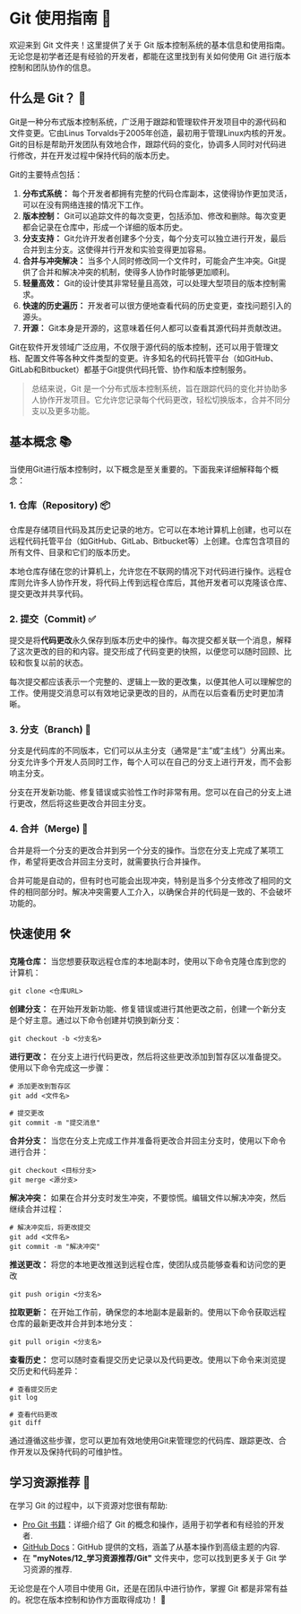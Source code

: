 # Git 使用指南 🚀

欢迎来到 Git 文件夹！这里提供了关于 Git 版本控制系统的基本信息和使用指南。无论您是初学者还是有经验的开发者，都能在这里找到有关如何使用 Git 进行版本控制和团队协作的信息。

## 什么是 Git？ 🌲

Git是一种分布式版本控制系统，广泛用于跟踪和管理软件开发项目中的源代码和文件变更。它由Linus Torvalds于2005年创造，最初用于管理Linux内核的开发。Git的目标是帮助开发团队有效地合作，跟踪代码的变化，协调多人同时对代码进行修改，并在开发过程中保持代码的版本历史。

Git的主要特点包括：

1. **分布式系统：** 每个开发者都拥有完整的代码仓库副本，这使得协作更加灵活，可以在没有网络连接的情况下工作。
2. **版本控制：** Git可以追踪文件的每次变更，包括添加、修改和删除。每次变更都会记录在仓库中，形成一个详细的版本历史。
3. **分支支持：** Git允许开发者创建多个分支，每个分支可以独立进行开发，最后合并到主分支。这使得并行开发和实验变得更加容易。
4. **合并与冲突解决：** 当多个人同时修改同一个文件时，可能会产生冲突。Git提供了合并和解决冲突的机制，使得多人协作时能够更加顺利。
5. **轻量高效：** Git的设计使其非常轻量且高效，可以处理大型项目的版本控制需求。
6. **快速的历史遍历：** 开发者可以很方便地查看代码的历史变更，查找问题引入的源头。
7. **开源：** Git本身是开源的，这意味着任何人都可以查看其源代码并贡献改进。

Git在软件开发领域广泛应用，不仅限于源代码的版本控制，还可以用于管理文档、配置文件等各种文件类型的变更。许多知名的代码托管平台（如GitHub、GitLab和Bitbucket）都基于Git提供代码托管、协作和版本控制服务。

> 总结来说，Git 是一个分布式版本控制系统，旨在跟踪代码的变化并协助多人协作开发项目。它允许您记录每个代码更改，轻松切换版本，合并不同分支以及更多功能。

## 基本概念 📚

当使用Git进行版本控制时，以下概念是至关重要的。下面我来详细解释每个概念：

### 1. 仓库（Repository) 📦

仓库是存储项目代码及其历史记录的地方。它可以在本地计算机上创建，也可以在远程代码托管平台（如GitHub、GitLab、Bitbucket等）上创建。仓库包含项目的所有文件、目录和它们的版本历史。

本地仓库存储在您的计算机上，允许您在不联网的情况下对代码进行操作。远程仓库则允许多人协作开发，将代码上传到远程仓库后，其他开发者可以克隆该仓库、提交更改并共享代码。

### 2. 提交（Commit) ✅

提交是将**代码更改**永久保存到版本历史中的操作。每次提交都关联一个消息，解释了这次更改的目的和内容。提交形成了代码变更的快照，以便您可以随时回顾、比较和恢复以前的状态。

每次提交都应该表示一个完整的、逻辑上一致的更改集，以便其他人可以理解您的工作。使用提交消息可以有效地记录更改的目的，从而在以后查看历史时更加清晰。

### 3. 分支（Branch) 🌿

分支是代码库的不同版本，它们可以从主分支（通常是“主”或“主线”）分离出来。分支允许多个开发人员同时工作，每个人可以在自己的分支上进行开发，而不会影响主分支。

分支在开发新功能、修复错误或实验性工作时非常有用。您可以在自己的分支上进行更改，然后将这些更改合并回主分支。

### 4. 合并（Merge) 🤝

合并是将一个分支的更改合并到另一个分支的操作。当您在分支上完成了某项工作，希望将更改合并回主分支时，就需要执行合并操作。

合并可能是自动的，但有时也可能会出现冲突，特别是当多个分支修改了相同的文件的相同部分时。解决冲突需要人工介入，以确保合并的代码是一致的、不会破坏功能的。

## 快速使用 🛠️

**克隆仓库：** 当您想要获取远程仓库的本地副本时，使用以下命令克隆仓库到您的计算机：

```shell
git clone <仓库URL>
```

**创建分支：** 在开始开发新功能、修复错误或进行其他更改之前，创建一个新分支是个好主意。通过以下命令创建并切换到新分支：

```shell
git checkout -b <分支名>
```

**进行更改：** 在分支上进行代码更改，然后将这些更改添加到暂存区以准备提交。使用以下命令完成这一步骤：


```shell
# 添加更改到暂存区
git add <文件名>

# 提交更改
git commit -m "提交消息"
```

**合并分支：** 当您在分支上完成工作并准备将更改合并回主分支时，使用以下命令进行合并：


```shell
git checkout <目标分支>
git merge <源分支>
```

**解决冲突：** 如果在合并分支时发生冲突，不要惊慌。编辑文件以解决冲突，然后继续合并过程：


```shell
# 解决冲突后，将更改提交
git add <文件名>
git commit -m "解决冲突"
```

**推送更改：** 将您的本地更改推送到远程仓库，使团队成员能够查看和访问您的更改


```shell
git push origin <分支名>
```

**拉取更新：** 在开始工作前，确保您的本地副本是最新的。使用以下命令获取远程仓库的最新更改并合并到本地分支：


```shell
git pull origin <分支名>
```

**查看历史：** 您可以随时查看提交历史记录以及代码更改。使用以下命令来浏览提交历史和代码差异：


```shell
# 查看提交历史
git log

# 查看代码更改
git diff
```

通过遵循这些步骤，您可以更加有效地使用Git来管理您的代码库、跟踪更改、合作开发以及保持代码的可维护性。

## 学习资源推荐 📖

在学习 Git 的过程中，以下资源对您很有帮助:

- [Pro Git 书籍](https://git-scm.com/book/zh/v2)：详细介绍了 Git 的概念和操作，适用于初学者和有经验的开发者.
- [GitHub Docs](https://docs.github.com/en)：GitHub 提供的文档，涵盖了从基本操作到高级主题的内容.
- 在 **"myNotes/12_学习资源推荐/Git"** 文件夹中，您可以找到更多关于 Git 学习资源的推荐.

无论您是在个人项目中使用 Git，还是在团队中进行协作，掌握 Git 都是非常有益的。祝您在版本控制和协作方面取得成功！ 🎉